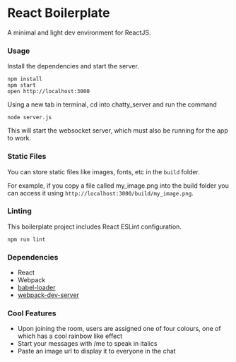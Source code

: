 React Boilerplate
=====================

A minimal and light dev environment for ReactJS.

### Usage

Install the dependencies and start the server.

```
npm install
npm start
open http://localhost:3000
```

Using a new tab in terminal, cd into chatty_server and run the command
```
node server.js
```
This will start the websocket server, which must also be running for the app to work.

### Static Files

You can store static files like images, fonts, etc in the `build` folder.

For example, if you copy a file called my_image.png into the build folder you can access it using `http://localhost:3000/build/my_image.png`.

### Linting

This boilerplate project includes React ESLint configuration.

```
npm run lint
```

### Dependencies

* React
* Webpack
* [babel-loader](https://github.com/babel/babel-loader)
* [webpack-dev-server](https://github.com/webpack/webpack-dev-server)

### Cool Features

* Upon joining the room, users are assigned one of four colours, one of which has a cool rainbow like effect
* Start your messages with /me to speak in italics
* Paste an image url to display it to everyone in the chat
